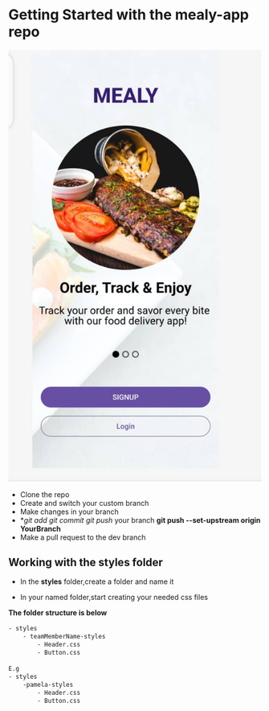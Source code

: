 # Getting Started with the mealy-app repo
![mealy](./src/images/mealy.jpeg)
- Clone the repo
- Create and switch your custom branch
- Make changes in your branch
- **git add git commit git push* your branch **git push --set-upstream origin YourBranch**
- Make a pull request to the dev branch

## Working with the styles folder

- In the **styles** folder,create a folder and name it 

- In your named folder,start creating your needed css files

**The folder structure is below**

```
- styles
    - teamMemberName-styles
        - Header.css
        - Button.css

E.g
- styles
    -pamela-styles
        - Header.css
        - Button.css
         
```